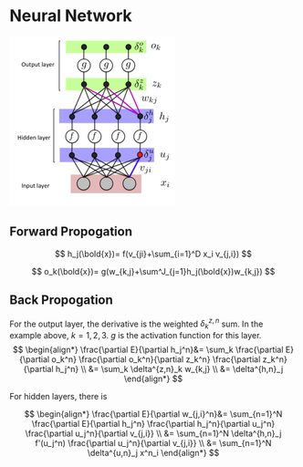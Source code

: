 # Neural Network

![nn](imgs/nn.png "nn")

## Forward Propogation

$$
h_j(\bold{x})=
f(v_{ji}+\sum_{i=1}^D x_i v_{j,i})
$$

$$
o_k(\bold{x})=
g(w_{k,j}+\sum^J_{j=1}h_j(\bold{x})w_{k,j})
$$

## Back Propogation

For the output layer, the derivative is the weighted $\delta_k^{z,n}$ sum. In the example above, $k=1,2,3$. $g$ is the activation function for this layer.
$$
\begin{align*}
\frac{\partial E}{\partial h_j^n}&=
\sum_k 
\frac{\partial E}{\partial o_k^n}
\frac{\partial o_k^n}{\partial z_k^n}
\frac{\partial z_k^n}{\partial h_j^n}
\\ &=
\sum_k
\delta^{z,n}_k w_{k,j}
\\ &=
\delta^{h,n}_j
\end{align*}
$$

For hidden layers, there is

$$
\begin{align*}
\frac{\partial E}{\partial w_{j,i}^n}&=
\sum_{n=1}^N
\frac{\partial E}{\partial h_j^n}
\frac{\partial h_j^n}{\partial u_j^n}
\frac{\partial u_j^n}{\partial v_{j,i}}
\\ &=
\sum_{n=1}^N
\delta^{h,n}_j
f'(u_j^n)
\frac{\partial u_j^n}{\partial v_{j,i}}
\\ &=
\sum_{n=1}^N
\delta^{u,n}_j x^n_i
\end{align*}
$$